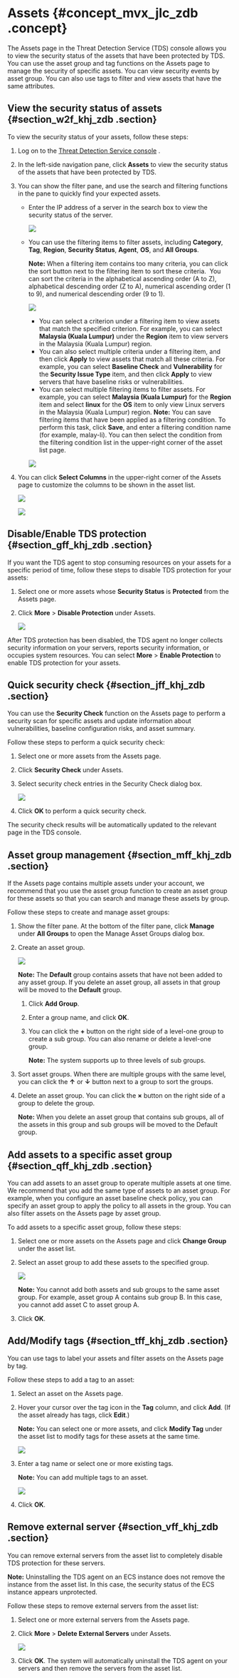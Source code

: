 # Assets {#concept_mvx_jlc_zdb .concept}

The Assets page in the Threat Detection Service \(TDS\) console allows you to view the security status of the assets that have been protected by TDS. You can use the asset group and tag functions on the Assets page to manage the security of specific assets. You can view security events by asset group. You can also use tags to filter and view assets that have the same attributes.

## View the security status of assets {#section_w2f_khj_zdb .section}

To view the security status of your assets, follow these steps:

1.  Log on to the [Threat Detection Service console](https://yundun.console.aliyun.com/?p=sas) .
2.  In the left-side navigation pane, click **Assets** to view the security status of the assets that have been protected by TDS.
3.  You can show the filter pane, and use the search and filtering functions in the pane to quickly find your expected assets.
    -   Enter the IP address of a server in the search box to view the security status of the server.

        ![](http://static-aliyun-doc.oss-cn-hangzhou.aliyuncs.com/assets/img/13636/4854_en-US.png)

    -   You can use the filtering items to filter assets, including **Category**, **Tag**, **Region**, **Security Status**, **Agent**, **OS**, and **All Groups**.

        **Note:** When a filtering item contains too many criteria, you can click the sort button next to the filtering item to sort these criteria.  You can sort the criteria in the alphabetical ascending order \(A to Z\), alphabetical descending order \(Z to A\), numerical ascending order \(1 to 9\), and numerical descending order \(9 to 1\).

        ![](http://static-aliyun-doc.oss-cn-hangzhou.aliyuncs.com/assets/img/13636/4855_en-US.png)

        -   You can select a criterion under a filtering item to view assets that match the specified criterion. For example, you can select **Malaysia \(Kuala Lumpur\)** under the **Region** item to view servers in the Malaysia \(Kuala Lumpur\) region.
        -   You can also select multiple criteria under a filtering item, and then click **Apply** to view assets that match all these criteria. For example, you can select **Baseline Check** and **Vulnerability** for the **Security Issue Type** item, and then click **Apply** to view servers that have baseline risks or vulnerabilities.
        -   You can select multiple filtering items to filter assets. For example, you can select **Malaysia \(Kuala Lumpur\)** for the **Region** item and select **linux** for the **OS** item to only view Linux servers in the Malaysia \(Kuala Lumpur\) region.
        **Note:** You can save filtering items that have been applied as a filtering condition. To perform this task, click **Save**, and enter a filtering condition name \(for example, malay-li\). You can then select the condition from the filtering condition list in the upper-right corner of the asset list page.

        ![](http://static-aliyun-doc.oss-cn-hangzhou.aliyuncs.com/assets/img/13636/4857_en-US.png)

4.  You can click **Select Columns** in the upper-right corner of the Assets page to customize the columns to be shown in the asset list.

    ![](http://static-aliyun-doc.oss-cn-hangzhou.aliyuncs.com/assets/img/13636/4858_en-US.png)

    ![](http://static-aliyun-doc.oss-cn-hangzhou.aliyuncs.com/assets/img/13636/4859_en-US.png)


## Disable/Enable TDS protection {#section_gff_khj_zdb .section}

If you want the TDS agent to stop consuming resources on your assets for a specific period of time, follow these steps to disable TDS protection for your assets:

1.  Select one or more assets whose **Security Status** is **Protected** from the Assets page.
2.  Click **More** \> **Disable Protection** under Assets.

    ![](http://static-aliyun-doc.oss-cn-hangzhou.aliyuncs.com/assets/img/13636/4860_en-US.png)


After TDS protection has been disabled, the TDS agent no longer collects security information on your servers, reports security information, or occupies system resources. You can select **More** \> **Enable Protection** to enable TDS protection for your assets.

## Quick security check {#section_jff_khj_zdb .section}

You can use the **Security Check** function on the Assets page to perform a security scan for specific assets and update information about vulnerabilities, baseline configuration risks, and asset summary.

Follow these steps to perform a quick security check:

1.  Select one or more assets from the Assets page.
2.  Click **Security Check** under Assets.
3.  Select security check entries in the Security Check dialog box.

    ![](http://static-aliyun-doc.oss-cn-hangzhou.aliyuncs.com/assets/img/13636/4861_en-US.png)

4.  Click **OK** to perform a quick security check.

The security check results will be automatically updated to the relevant page in the TDS console.

## Asset group management {#section_mff_khj_zdb .section}

If the Assets page contains multiple assets under your account, we recommend that you use the asset group function to create an asset group for these assets so that you can search and manage these assets by group.

Follow these steps to create and manage asset groups:

1.  Show the filter pane. At the bottom of the filter pane, click **Manage** under **All Groups** to open the Manage Asset Groups dialog box.
2.  Create an asset group.

    ![](http://static-aliyun-doc.oss-cn-hangzhou.aliyuncs.com/assets/img/13636/6423_en-US.jpg)

    **Note:** The **Default** group contains assets that have not been added to any asset group. If you delete an asset group, all assets in that group will be moved to the **Default** group.

    1.  Click **Add Group**.
    2.  Enter a group name, and click **OK**.
    3.  You can click the **+** button on the right side of a level-one group to create a sub group. You can also rename or delete a level-one group.

        **Note:** The system supports up to three levels of sub groups. 

3.  Sort asset groups. When there are multiple groups with the same level, you can click the **↑** or **↓** button next to a group to sort the groups.
4.  Delete an asset group. You can click the **×** button on the right side of a group to delete the group.

    **Note:** When you delete an asset group that contains sub groups, all of the assets in this group and sub groups will be moved to the Default group.


## Add assets to a specific asset group {#section_qff_khj_zdb .section}

You can add assets to an asset group to operate multiple assets at one time. We recommend that you add the same type of assets to an asset group. For example, when you configure an asset baseline check policy, you can specify an asset group to apply the policy to all assets in the group. You can also filter assets on the Assets page by asset group.

To add assets to a specific asset group, follow these steps:

1.  Select one or more assets on the Assets page and click **Change Group** under the asset list.
2.  Select an asset group to add these assets to the specified group.

    ![](http://static-aliyun-doc.oss-cn-hangzhou.aliyuncs.com/assets/img/13636/4863_en-US.png)

    **Note:** You cannot add both assets and sub groups to the same asset group. For example, asset group A contains sub group B. In this case, you cannot add asset C to asset group A.

3.  Click **OK**.

## Add/Modify tags {#section_tff_khj_zdb .section}

You can use tags to label your assets and filter assets on the Assets page by tag. 

Follow these steps to add a tag to an asset:

1.  Select an asset on the Assets page.
2.  Hover your cursor over the tag icon in the **Tag** column, and click **Add**. \(If the asset already has tags, click **Edit**.\)

    **Note:** You can select one or more assets, and click **Modify Tag** under the asset list to modify tags for these assets at the same time.

    ![](http://static-aliyun-doc.oss-cn-hangzhou.aliyuncs.com/assets/img/13636/6424_en-US.jpg)

3.  Enter a tag name or select one or more existing tags.

    **Note:** You can add multiple tags to an asset.

    ![](http://static-aliyun-doc.oss-cn-hangzhou.aliyuncs.com/assets/img/13636/6427_en-US.jpg)

4.  Click **OK**.

## Remove external server {#section_vff_khj_zdb .section}

You can remove external servers from the asset list to completely disable TDS protection for these servers.

**Note:** Uninstalling the TDS agent on an ECS instance does not remove the instance from the asset list. In this case, the security status of the ECS instance appears unprotected.

Follow these steps to remove external servers from the asset list:

1.  Select one or more external servers from the Assets page.
2.  Click **More** \> **Delete External Servers** under Assets.

    ![](http://static-aliyun-doc.oss-cn-hangzhou.aliyuncs.com/assets/img/13636/4864_en-US.png)

3.  Click **OK**. The system will automatically uninstall the TDS agent on your servers and then remove the servers from the asset list.

